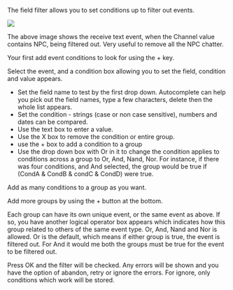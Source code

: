 The field filter allows you to set conditions up to filter out events.

![](http://i.imgur.com/kdQflpq.png)

The above image shows the receive text event, when the Channel value contains NPC, being filtered out.  Very useful to remove all the NPC chatter.

Your first add event conditions to look for using the + key.

Select the event, and a condition box allowing you to set the field, condition and value appears.

* Set the field name to test by the first drop down.  Autocomplete can help you pick out the field names, type a few characters, delete then the whole list appears.
* Set the condition - strings (case or non case sensitive), numbers and dates can be compared.
* Use the text box to enter a value.
* Use the X box to remove the condition or entire group.
* use the + box to add a condition to a group
* Use the drop down box with Or in it to change the condition applies to conditions across a group to Or, And, Nand, Nor.  For instance, if there was four conditions, and And selected, the group would be true if (CondA & CondB & condC & CondD) were true.

Add as many conditions to a group as you want.

Add more groups by using the + button at the bottom.

Each group can have its own unique event, or the same event as above.  If so, you have another logical operator box appears which indicates how this group related to others of the same event type.  Or, And, Nand and Nor is allowed.  Or is the default, which means if either group is true, the event is filtered out.  For And it would me both the groups must be true for the event to be filtered out.

Press OK and the filter will be checked. Any errors will be shown and you have the option of abandon, retry or ignore the errors.  For ignore, only conditions which work will be stored.
